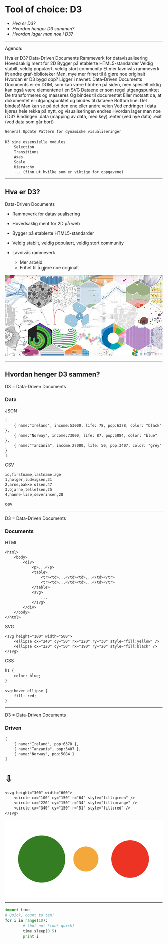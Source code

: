 Tool of choice: D3
===================

* *Hva er D3?*
* *Hvordan henger D3 sammen?*
* *Hvordan lager man noe i D3?*

***

Agenda:

Hva er D3?
    Data-Driven Documents
    Rammeverk for datavisualisering
        Hovedsaklig ment for 2D
        Bygger på etablerte HTML5-standarder
        Veldig stabilt, veldig populært, veldig stort community
    Et mer lavnivås rammeverk ift andre graf-biblioteker
        Men, mye mer frihet til å gjøre noe originalt
Hvordan er D3 bygd opp?
    Ligger i navnet: Data-Driven Documents
        Documents er en DOM, som kan være html-en på siden, men spesielt viktig kan også være elementene i en SVG
    Dataene er som regel utgangspunktet
        De transformeres og masseres
        Og bindes til documentet
        Eller motsatt da, at dokumentet er utgangspunktet og bindes til dataene    Bottom line: Det bindes! Man kan se på det den ene eller andre veien
    Ved endringer i data kjøres hele rekka på nytt, og visualiseringen endres
Hvordan lager man noe i D3?
    Bindingen
        .data (mapping av data, med key)
        .enter (ved nye data)
        .exit (ved data som går bort)

    General Update Pattern for dynamiske visualiseringer

    D3 sine essensielle modules
        Selection
        Transitions
        Axes
        Scale
        Hierarchy
        ... (finn ut hvilke som er viktige for oppgavene)

***

Hva er D3?
-----------

Data-Driven Documents

* Rammeverk for datavisualisering

* Hovedsaklig ment for 2D på web

* Bygger på etablerte HTML5-standarder

* Veldig stabilt, veldig populært, veldig stort community

* Lavnivås rammeverk
    * Mer arbeid
    * Frihet til å gjøre noe originalt

![D3 examples](/img/d3-examples.jpg)

***

Hvordan henger D3 sammen?
--------------------------

D3 = Data-Driven Documents

### Data ###

JSON

    [
        { name:"Ireland", income:53000, life: 78, pop:6378, color: "black" },
        { name:"Norway", income:73000, life: 87, pop:5084, color: "blue" },
        { name:"Tanzania", income:27000, life: 50, pop:3407, color: "grey" }
    ]

CSV

    id,firstname,lastname,age
    1,holger,ludvigsen,31
    2,arne,bakke olsen,47
    3,bjarne,tellefsen,25
    4,hanne-lise,severinsen,28

osv

***

D3 = Data-Driven Documents

### Documents ###

HTML

    <html>
        <body>
            <div>
                <p>...</p>
                <table>
                    <tr><td>...</td><td>...</td></tr>
                    <tr><td>...</td><td>...</td></tr>
                </table>
                <svg>
                    ...
                </svg>
            </div>
        </body>
    </html>

SVG

    <svg height="100" width="500">
        <ellipse cx="240" cy="50" rx="220" ry="30" style="fill:yellow" />
        <ellipse cx="220" cy="50" rx="190" ry="20" style="fill:black" />
    </svg>

CSS

    h1 {
        color: blue;
    }

    svg:hover ellipse {
        fill: red;
    }

***

D3 = Data-Driven Documents

### Driven ###

    [
        { name:"Ireland", pop:6378 },
        { name:"Tanzania", pop:3407 },
        { name:"Norway", pop:5084 }
    ]

# &#8681;

    <svg height="300" width="600">
        <circle cx="100" cy="150" r="64" style="fill:green" />
        <circle cx="220" cy="150" r="34" style="fill:orange" />
        <circle cx="340" cy="150" r="51" style="fill:red" />
    </svg>

![SVG result](/img/svg-example.png)

***



~~~python
import time
# Quick, count to ten!
for i in range(10):
        # (but not *too* quick)
        time.sleep(0.5)
        print i
~~~

